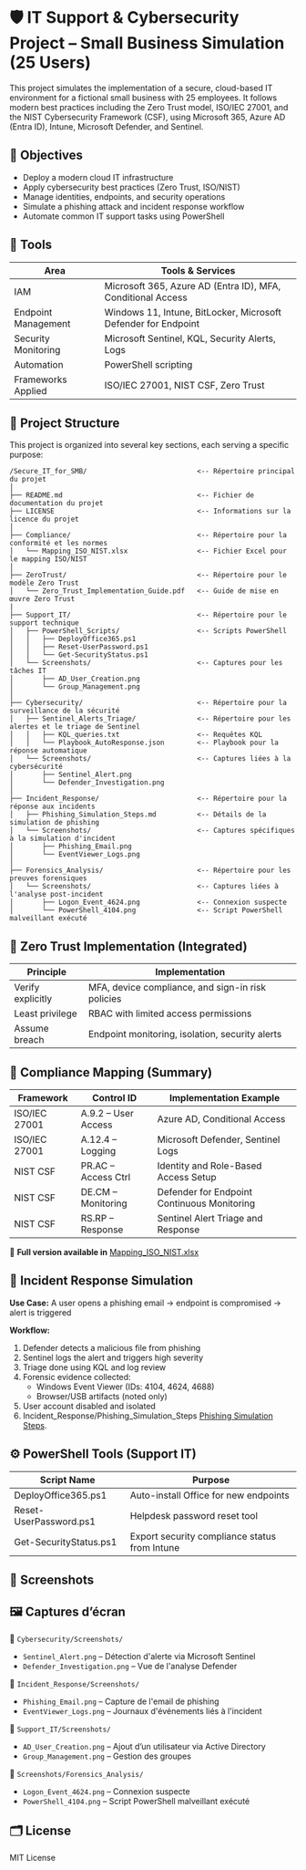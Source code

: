 # 🛡️ IT Support & Cybersecurity Project – Small Business Simulation (25 Users)

This project simulates the implementation of a secure, cloud-based IT environment for a fictional small business with 25 employees. It follows modern best practices including the Zero Trust model, ISO/IEC 27001, and the NIST Cybersecurity Framework (CSF), using Microsoft 365, Azure AD (Entra ID), Intune, Microsoft Defender, and Sentinel.


## 🧱 Objectives

- Deploy a modern cloud IT infrastructure
- Apply cybersecurity best practices (Zero Trust, ISO/NIST)
- Manage identities, endpoints, and security operations
- Simulate a phishing attack and incident response workflow
- Automate common IT support tasks using PowerShell







## 🧩 Tools

| Area                | Tools & Services                                                   |
|---------------------|--------------------------------------------------------------------|
| IAM                 | Microsoft 365, Azure AD (Entra ID), MFA, Conditional Access       |
| Endpoint Management  | Windows 11, Intune, BitLocker, Microsoft Defender for Endpoint    |
| Security Monitoring  | Microsoft Sentinel, KQL, Security Alerts, Logs                    |
| Automation           | PowerShell scripting                                              |
| Frameworks Applied   | ISO/IEC 27001, NIST CSF, Zero Trust                               |

## 📁 Project Structure

This project is organized into several key sections, each serving a specific purpose:

```
/Secure_IT_for_SMB/                           <-- Répertoire principal du projet
│
├── README.md                                 <-- Fichier de documentation du projet
├── LICENSE                                   <-- Informations sur la licence du projet
│
├── Compliance/                               <-- Répertoire pour la conformité et les normes
│   └── Mapping_ISO_NIST.xlsx                 <-- Fichier Excel pour le mapping ISO/NIST
│
├── ZeroTrust/                                <-- Répertoire pour le modèle Zero Trust
│   └── Zero_Trust_Implementation_Guide.pdf   <-- Guide de mise en œuvre Zero Trust
|
├── Support_IT/                               <-- Répertoire pour le support technique
│   ├── PowerShell_Scripts/                   <-- Scripts PowerShell
│   │   ├── DeployOffice365.ps1
│   │   ├── Reset-UserPassword.ps1
│   │   └── Get-SecurityStatus.ps1
│   └── Screenshots/                          <-- Captures pour les tâches IT
│       ├── AD_User_Creation.png
│       └── Group_Management.png
│
├── Cybersecurity/                            <-- Répertoire pour la surveillance de la sécurité
│   ├── Sentinel_Alerts_Triage/               <-- Répertoire pour les alertes et le triage de Sentinel
│   │   ├── KQL_queries.txt                   <-- Requêtes KQL
│   │   └── Playbook_AutoResponse.json        <-- Playbook pour la réponse automatique
│   └── Screenshots/                          <-- Captures liées à la cybersécurité
│       ├── Sentinel_Alert.png
│       └── Defender_Investigation.png
│
├── Incident_Response/                        <-- Répertoire pour la réponse aux incidents
│   ├── Phishing_Simulation_Steps.md          <-- Détails de la simulation de phishing
│   └── Screenshots/                          <-- Captures spécifiques à la simulation d'incident
│       ├── Phishing_Email.png
│       └── EventViewer_Logs.png
│
├── Forensics_Analysis/                       <-- Répertoire pour les preuves forensiques
│   └── Screenshots/                          <-- Captures liées à l'analyse post-incident
│       ├── Logon_Event_4624.png              <-- Connexion suspecte
│       └── PowerShell_4104.png               <-- Script PowerShell malveillant exécuté
```


## 🔐 Zero Trust Implementation (Integrated)

| Principle         | Implementation                                     |
|-------------------|----------------------------------------------------|
| Verify explicitly | MFA, device compliance, and sign-in risk policies |
| Least privilege   | RBAC with limited access permissions              |
| Assume breach     | Endpoint monitoring, isolation, security alerts   |



## 📄 Compliance Mapping (Summary)

| Framework         | Control ID         | Implementation Example                      |
|-------------------|--------------------|---------------------------------------------|
| ISO/IEC 27001     | A.9.2 – User Access| Azure AD, Conditional Access                |
| ISO/IEC 27001     | A.12.4 – Logging   | Microsoft Defender, Sentinel Logs           |
| NIST CSF          | PR.AC – Access Ctrl| Identity and Role-Based Access Setup        |
| NIST CSF          | DE.CM – Monitoring | Defender for Endpoint Continuous Monitoring |
| NIST CSF          | RS.RP – Response   | Sentinel Alert Triage and Response          |

🔗 **Full version available in** [Mapping_ISO_NIST.xlsx](./Mapping_ISO_NIST.xlsx)




## 🧪 Incident Response Simulation

**Use Case:** A user opens a phishing email → endpoint is compromised → alert is triggered

**Workflow:**

1. Defender detects a malicious file from phishing
2. Sentinel logs the alert and triggers high severity
3. Triage done using KQL and log review
4. Forensic evidence collected:
   - Windows Event Viewer (IDs: 4104, 4624, 4688)
   - Browser/USB artifacts (noted only)
5. User account disabled and isolated
6. Incident_Response/Phishing_Simulation_Steps [Phishing Simulation Steps](Incident_Response/Phishing_Simulation_Steps.md).




## ⚙️ PowerShell Tools (Support IT)

| Script Name              | Purpose                                        |
|--------------------------|------------------------------------------------|
| DeployOffice365.ps1      | Auto-install Office for new endpoints          |
| Reset-UserPassword.ps1   | Helpdesk password reset tool                   |
| Get-SecurityStatus.ps1   | Export security compliance status from Intune  |



## 📸 Screenshots

## 🖼️ Captures d’écran

📁 `Cybersecurity/Screenshots/`
- `Sentinel_Alert.png` – Détection d'alerte via Microsoft Sentinel
- `Defender_Investigation.png` – Vue de l'analyse Defender

📁 `Incident_Response/Screenshots/`
- `Phishing_Email.png` – Capture de l'email de phishing
- `EventViewer_Logs.png` – Journaux d'événements liés à l'incident

📁 `Support_IT/Screenshots/`
- `AD_User_Creation.png` – Ajout d’un utilisateur via Active Directory
- `Group_Management.png` – Gestion des groupes

📁 `Screenshots/Forensics_Analysis/`
- `Logon_Event_4624.png` – Connexion suspecte
- `PowerShell_4104.png` – Script PowerShell malveillant exécuté


## 🗂️ License

MIT License
